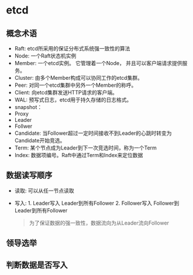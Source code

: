 # etcd

## 概念术语

* Raft: etcd所采用的保证分布式系统强一致性的算法
* Node: 一个Raft状态机实例
* Member: 一个etcd实例。 它管理着一个Node， 并且可以客户端请求提供服务。
* Cluster: 由多个Member构成可以协同工作的etcd集群。
* Peer: 对同一个etcd集群中另外一个Member的称呼。
* Client: 向etcd集群发送HTTP请求的客户端。
* WAL: 预写式日志，etcd用于持久存储的日志格式。
* snapshot：
* Proxy
* Leader
* Follwer
* Candidate: 当Follower超过一定时间接收不到Leader的心跳时转变为Candidate开始竞选。
* Term: 某个节点成为Leader到下一次竞选时间，称为一个Term
* Index: 数据项编号。Raft中通过Term和Index来定位数据

## 数据读写顺序

* 读取: 可以从任一节点读取
* 写入: 1. Leader写入 Leader到所有Follower 2. Follower写入 Follower到Leader到所有Follower

  > 为了保证数据的强一致性，数据流向为从Leader流向Follower

## 领导选举

## 判断数据是否写入

